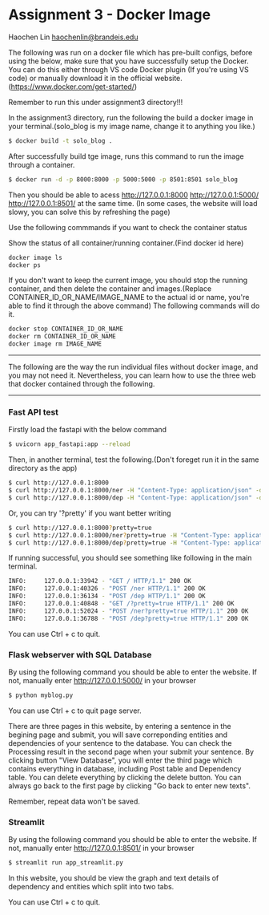 # Assignment 3 - Docker Image

Haochen Lin
haochenlin@brandeis.edu

The following was run on a docker file which has pre-built configs, before using the below, make sure that you have successfully setup the Docker. You can do this either through VS code Docker plugin (If you're using VS code) or manually download it in the official website.(https://www.docker.com/get-started/)

Remember to run this under assignment3 directory!!!

In the assignment3 directory, run the following the build a docker image in your terminal.(solo_blog is my image name, change it to anything you like.)

```bash
$ docker build -t solo_blog .
```

After successfully build tge image, runs this command to run the image through a container.
```bash
$ docker run -d -p 8000:8000 -p 5000:5000 -p 8501:8501 solo_blog

```

Then you should be able to acess http://127.0.0.1:8000 http://127.0.0.1:5000/ http://127.0.0.1:8501/ at the same time.
(In some cases, the website will load slowy, you can solve this by refreshing the page)

Use the following commmands if you want to check the container status

Show the status of all container/running container.(Find docker id here)
```bash
docker image ls
docker ps
```

If you don't want to keep the current image, you should stop the running container, and then delete the container and images.(Replace CONTAINER_ID_OR_NAME/IMAGE_NAME to the actual id or name, you're able to find it through the above command) The following commands will do it. 
```bash
docker stop CONTAINER_ID_OR_NAME
docker rm CONTAINER_ID_OR_NAME
docker image rm IMAGE_NAME
```

----------


The following are the way the run individual files without docker image, and you may not need it. Nevertheless, you can learn how to use the three web that docker contained through the following.

------------------------------

### Fast API test

Firstly load the fastapi with the below command
```bash
$ uvicorn app_fastapi:app --reload
```
Then, in another terminal, test the following.(Don't foreget run it in the same directory as the app)

```bash
$ curl http://127.0.0.1:8000
$ curl http://127.0.0.1:8000/ner -H "Content-Type: application/json" -d@input.json
$ curl http://127.0.0.1:8000/dep -H "Content-Type: application/json" -d@input.json
```
Or, you can try '?pretty' if you want better writing
```bash
$ curl http://127.0.0.1:8000?pretty=true
$ curl http://127.0.0.1:8000/ner?pretty=true -H "Content-Type: application/json" -d@input.json
$ curl http://127.0.0.1:8000/dep?pretty=true -H "Content-Type: application/json" -d@input.json
```
If running successful, you should see something like following in the main terminal.

```bash
INFO:     127.0.0.1:33942 - "GET / HTTP/1.1" 200 OK
INFO:     127.0.0.1:40326 - "POST /ner HTTP/1.1" 200 OK
INFO:     127.0.0.1:36134 - "POST /dep HTTP/1.1" 200 OK
INFO:     127.0.0.1:40848 - "GET /?pretty=true HTTP/1.1" 200 OK
INFO:     127.0.0.1:52024 - "POST /ner?pretty=true HTTP/1.1" 200 OK
INFO:     127.0.0.1:36788 - "POST /dep?pretty=true HTTP/1.1" 200 OK

```

You can use Ctrl + c to quit. 

### Flask webserver with SQL Database


By using the following command you should be able to enter the website.
If not, manually enter http://127.0.0.1:5000/ in your browser
```bash
$ python myblog.py
```

You can use Ctrl + c to quit page server. 

There are three pages in this website, by entering a sentence in the begining page and submit, you will save correponding entities and dependencies of your sentence to the database. You can check the Processing result in the second page when your submit your sentence. By clicking button "View Database", you will enter the third page which contains everything in database, including Post table and Dependency table. You can delete everything by clicking the delete button. You can always go back to the first page by clicking "Go back to enter new texts".

Remember, repeat data won't be saved.


### Streamlit
By using the following command you should be able to enter the website. 
If not, manually enter http://127.0.0.1:8501/ in your browser

```bash
$ streamlit run app_streamlit.py
```

In this website, you should be view the graph and text details of dependency and entities which split into two tabs.

You can use Ctrl + c to quit. 